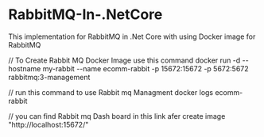 # RabbitMQ-In-.NetCore
This implementation for RabbitMQ in .Net Core with using Docker image for RabbitMQ

// To Create Rabbit MQ Docker Image use this command
docker run -d --hostname my-rabbit --name ecomm-rabbit -p 15672:15672 -p 5672:5672 rabbitmq:3-management

// run this command to use Rabbit mq Managment
docker logs ecomm-rabbit  

// you can find Rabbit mq Dash board in this link afer create image "http://localhost:15672/"
